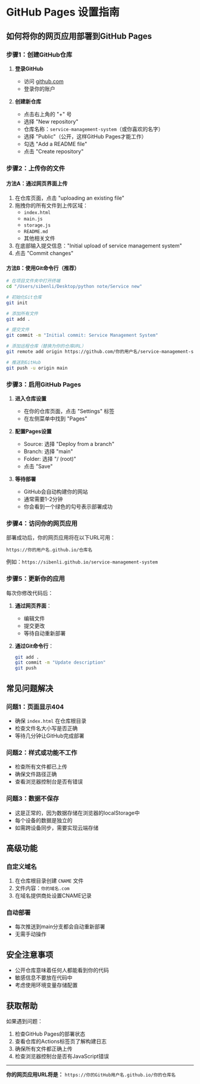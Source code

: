 # GitHub Pages 设置指南

## 如何将你的网页应用部署到GitHub Pages

### 步骤1：创建GitHub仓库

1. **登录GitHub**
   - 访问 [github.com](https://github.com)
   - 登录你的账户

2. **创建新仓库**
   - 点击右上角的 "+" 号
   - 选择 "New repository"
   - 仓库名称：`service-management-system`（或你喜欢的名字）
   - 选择 "Public"（公开，这样GitHub Pages才能工作）
   - 勾选 "Add a README file"
   - 点击 "Create repository"

### 步骤2：上传你的文件

#### 方法A：通过网页界面上传
1. 在仓库页面，点击 "uploading an existing file"
2. 拖拽你的所有文件到上传区域：
   - `index.html`
   - `main.js`
   - `storage.js`
   - `README.md`
   - 其他相关文件
3. 在底部输入提交信息："Initial upload of service management system"
4. 点击 "Commit changes"

#### 方法B：使用Git命令行（推荐）
```bash
# 在项目文件夹中打开终端
cd "/Users/sibenli/Desktop/python note/Service new"

# 初始化Git仓库
git init

# 添加所有文件
git add .

# 提交文件
git commit -m "Initial commit: Service Management System"

# 添加远程仓库（替换为你的仓库URL）
git remote add origin https://github.com/你的用户名/service-management-system.git

# 推送到GitHub
git push -u origin main
```

### 步骤3：启用GitHub Pages

1. **进入仓库设置**
   - 在你的仓库页面，点击 "Settings" 标签
   - 在左侧菜单中找到 "Pages"

2. **配置Pages设置**
   - Source: 选择 "Deploy from a branch"
   - Branch: 选择 "main"
   - Folder: 选择 "/ (root)"
   - 点击 "Save"

3. **等待部署**
   - GitHub会自动构建你的网站
   - 通常需要1-2分钟
   - 你会看到一个绿色的勾号表示部署成功

### 步骤4：访问你的网页应用

部署成功后，你的网页应用将在以下URL可用：
```
https://你的用户名.github.io/仓库名
```

例如：`https://sibenli.github.io/service-management-system`

### 步骤5：更新你的应用

每次你修改代码后：

1. **通过网页界面**：
   - 编辑文件
   - 提交更改
   - 等待自动重新部署

2. **通过Git命令行**：
   ```bash
   git add .
   git commit -m "Update description"
   git push
   ```

## 常见问题解决

### 问题1：页面显示404
- 确保 `index.html` 在仓库根目录
- 检查文件名大小写是否正确
- 等待几分钟让GitHub完成部署

### 问题2：样式或功能不工作
- 检查所有文件都已上传
- 确保文件路径正确
- 查看浏览器控制台是否有错误

### 问题3：数据不保存
- 这是正常的，因为数据存储在浏览器的localStorage中
- 每个设备的数据是独立的
- 如需跨设备同步，需要实现云端存储

## 高级功能

### 自定义域名
1. 在仓库根目录创建 `CNAME` 文件
2. 文件内容：`你的域名.com`
3. 在域名提供商处设置CNAME记录

### 自动部署
- 每次推送到main分支都会自动重新部署
- 无需手动操作

## 安全注意事项

- 公开仓库意味着任何人都能看到你的代码
- 敏感信息不要放在代码中
- 考虑使用环境变量存储配置

## 获取帮助

如果遇到问题：
1. 检查GitHub Pages的部署状态
2. 查看仓库的Actions标签页了解构建日志
3. 确保所有文件都正确上传
4. 检查浏览器控制台是否有JavaScript错误

---

**你的网页应用URL将是：**
`https://你的GitHub用户名.github.io/你的仓库名`
